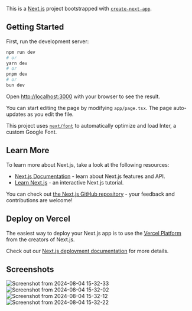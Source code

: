 This is a [Next.js](https://nextjs.org/) project bootstrapped with [`create-next-app`](https://github.com/vercel/next.js/tree/canary/packages/create-next-app).

## Getting Started

First, run the development server:

```bash
npm run dev
# or
yarn dev
# or
pnpm dev
# or
bun dev
```

Open [http://localhost:3000](http://localhost:3000) with your browser to see the result.

You can start editing the page by modifying `app/page.tsx`. The page auto-updates as you edit the file.

This project uses [`next/font`](https://nextjs.org/docs/basic-features/font-optimization) to automatically optimize and load Inter, a custom Google Font.

## Learn More

To learn more about Next.js, take a look at the following resources:

- [Next.js Documentation](https://nextjs.org/docs) - learn about Next.js features and API.
- [Learn Next.js](https://nextjs.org/learn) - an interactive Next.js tutorial.

You can check out [the Next.js GitHub repository](https://github.com/vercel/next.js/) - your feedback and contributions are welcome!

## Deploy on Vercel

The easiest way to deploy your Next.js app is to use the [Vercel Platform](https://vercel.com/new?utm_medium=default-template&filter=next.js&utm_source=create-next-app&utm_campaign=create-next-app-readme) from the creators of Next.js.

Check out our [Next.js deployment documentation](https://nextjs.org/docs/deployment) for more details.

## Screenshots

![Screenshot from 2024-08-04 15-32-33](https://github.com/user-attachments/assets/858e7bea-40e5-4d83-bd62-b836787ecfc1)
![Screenshot from 2024-08-04 15-32-02](https://github.com/user-attachments/assets/d5551eee-c7a3-4597-b518-cec053e91a30)
![Screenshot from 2024-08-04 15-32-12](https://github.com/user-attachments/assets/73c66e28-e21b-447a-bc7e-c7d3d4bbc701)
![Screenshot from 2024-08-04 15-32-22](https://github.com/user-attachments/assets/a7cc8f9b-da23-4a8d-a192-9bf5af861717)





